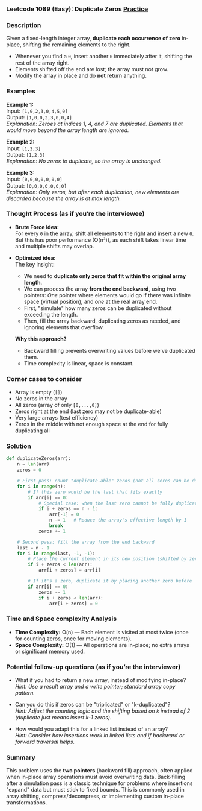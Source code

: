 ### Leetcode 1089 (Easy): Duplicate Zeros [Practice](https://leetcode.com/problems/duplicate-zeros)

### Description  
Given a fixed-length integer array, **duplicate each occurrence of zero** in-place, shifting the remaining elements to the right.  
- Whenever you find a `0`, insert another `0` immediately after it, shifting the rest of the array right.
- Elements shifted off the end are lost; the array must not grow.
- Modify the array in place and do **not** return anything.

### Examples  

**Example 1:**  
Input: `[1,0,2,3,0,4,5,0]`  
Output: `[1,0,0,2,3,0,0,4]`  
*Explanation: Zeroes at indices 1, 4, and 7 are duplicated. Elements that would move beyond the array length are ignored.*

**Example 2:**  
Input: `[1,2,3]`  
Output: `[1,2,3]`  
*Explanation: No zeros to duplicate, so the array is unchanged.*

**Example 3:**  
Input: `[0,0,0,0,0,0,0]`  
Output: `[0,0,0,0,0,0,0]`  
*Explanation: Only zeros, but after each duplication, new elements are discarded because the array is at max length.*

### Thought Process (as if you’re the interviewee)  
- **Brute Force idea:**  
  For every `0` in the array, shift all elements to the right and insert a new `0`.  
  But this has poor performance (O(n²)), as each shift takes linear time and multiple shifts may overlap.

- **Optimized idea:**  
  The key insight:  
  - We need to **duplicate only zeros that fit within the original array length**.
  - We can process the array **from the end backward**, using two pointers:
    *One* pointer where elements would go if there was infinite space (virtual position), and *one* at the real array end.  
  - First, "simulate" how many zeros can be duplicated without exceeding the length.
  - Then, fill the array backward, duplicating zeros as needed, and ignoring elements that overflow.

  **Why this approach?**  
  - Backward filling prevents overwriting values before we've duplicated them.
  - Time complexity is linear, space is constant.

### Corner cases to consider  
- Array is empty (`[]`)
- No zeros in the array
- All zeros (array of only `[0,...,0]`)
- Zeros right at the end (last zero may not be duplicate-able)
- Very large arrays (test efficiency)
- Zeros in the middle with not enough space at the end for fully duplicating all

### Solution

```python
def duplicateZeros(arr):
    n = len(arr)
    zeros = 0

    # First pass: count "duplicate-able" zeros (not all zeros can be duplicated if they fall off the edge)
    for i in range(n):
        # If this zero would be the last that fits exactly
        if arr[i] == 0:
            # Special case: when the last zero cannot be fully duplicated
            if i + zeros == n - 1:
                arr[-1] = 0
                n -= 1   # Reduce the array's effective length by 1
                break
            zeros += 1

    # Second pass: fill the array from the end backward
    last = n - 1
    for i in range(last, -1, -1):
        # Place the current element in its new position (shifted by zeros)
        if i + zeros < len(arr):
            arr[i + zeros] = arr[i]

        # If it's a zero, duplicate it by placing another zero before
        if arr[i] == 0:
            zeros -= 1
            if i + zeros < len(arr):
                arr[i + zeros] = 0
```

### Time and Space complexity Analysis  

- **Time Complexity:** O(n) — Each element is visited at most twice (once for counting zeros, once for moving elements).
- **Space Complexity:** O(1) — All operations are in-place; no extra arrays or significant memory used.

### Potential follow-up questions (as if you’re the interviewer)  

- What if you had to return a new array, instead of modifying in-place?  
  *Hint: Use a result array and a write pointer; standard array copy pattern.*

- Can you do this if zeros can be "triplicated" or "k-duplicated"?  
  *Hint: Adjust the counting logic and the shifting based on `k` instead of 2 (duplicate just means insert k-1 zeros).*

- How would you adapt this for a linked list instead of an array?  
  *Hint: Consider how insertions work in linked lists and if backward or forward traversal helps.*

### Summary
This problem uses the **two pointers** (backward fill) approach, often applied when in-place array operations must avoid overwriting data. Back-filling after a simulation pass is a classic technique for problems where insertions "expand" data but must stick to fixed bounds. This is commonly used in array shifting, compress/decompress, or implementing custom in-place transformations.